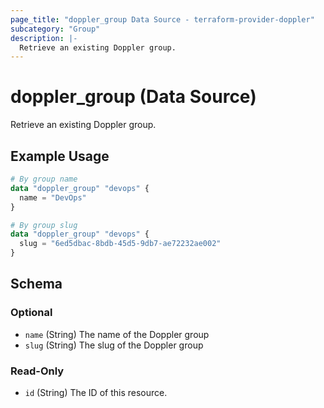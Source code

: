 ```yaml
---
page_title: "doppler_group Data Source - terraform-provider-doppler"
subcategory: "Group"
description: |-
  Retrieve an existing Doppler group.
---
```


# doppler_group (Data Source)

Retrieve an existing Doppler group.

## Example Usage

```terraform
# By group name
data "doppler_group" "devops" {
  name = "DevOps"
}

# By group slug
data "doppler_group" "devops" {
  slug = "6ed5dbac-8bdb-45d5-9db7-ae72232ae002"
}
```

<!-- schema generated by tfplugindocs -->
## Schema

### Optional

- `name` (String) The name of the Doppler group
- `slug` (String) The slug of the Doppler group

### Read-Only

- `id` (String) The ID of this resource.
